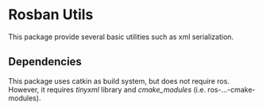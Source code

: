 Rosban Utils
============

This package provide several basic utilities such as xml serialization.

Dependencies
------------

This package uses catkin as build system, but does not require ros. However,
it requires *tinyxml* library and *cmake_modules* (i.e. ros-...-cmake-modules).